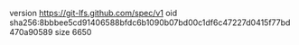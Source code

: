version https://git-lfs.github.com/spec/v1
oid sha256:8bbbee5cd91406588bfdc6b1090b07bd00c1df6c47227d0415f77bd470a90589
size 6650
